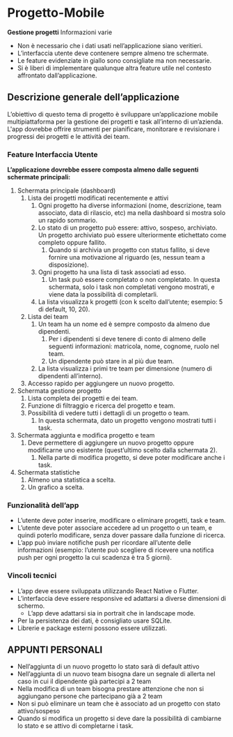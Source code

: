 # Progetto-Mobile
**Gestione progetti**
Informazioni varie
- Non è necessario che i dati usati nell’applicazione siano veritieri.
- L’interfaccia utente deve contenere sempre almeno tre schermate.
- Le feature evidenziate in giallo sono consigliate ma non necessarie.
- Si è liberi di implementare qualunque altra feature utile nel contesto affrontato dall’applicazione.
  
## Descrizione generale dell’applicazione
L’obiettivo di questo tema di progetto è sviluppare un’applicazione mobile multipiattaforma per la gestione dei progetti e task all’interno di un’azienda. L'app dovrebbe offrire strumenti per pianificare, monitorare e revisionare i progressi dei progetti e le attività dei team.
### Feature Interfaccia Utente
**L’applicazione dovrebbe essere composta almeno dalle seguenti schermate principali:**
1. Schermata principale (dashboard)
    1. Lista dei progetti modificati recentemente e attivi
        1. Ogni progetto ha diverse informazioni (nome, descrizione, team associato, data di rilascio, etc) ma nella dashboard si mostra solo un rapido sommario.
        2. Lo stato di un progetto può essere: attivo, sospeso, archiviato. Un progetto archiviato può essere ulteriormente etichettato come completo oppure fallito.
            1. Quando si archivia un progetto con status fallito, si deve fornire una motivazione al riguardo (es, nessun team a disposizione).
        3. Ogni progetto ha una lista di task associati ad esso.
            1. Un task può essere completato o non completato. In questa schermata, solo i task non completati vengono mostrati, e viene data la possibilità di completarli.
        4. La lista visualizza k progetti (con k scelto dall’utente; esempio: 5 di default, 10, 20).
    2. Lista dei team    
        1. Un team ha un nome ed è sempre composto da almeno due dipendenti.
            1. Per i dipendenti si deve tenere di conto di almeno delle seguenti informazioni: matricola, nome, cognome, ruolo nel team.
            2. Un dipendente può stare in al più due team.
        2. La lista visualizza i primi tre team per dimensione (numero di dipendenti all’interno).
    3. Accesso rapido per aggiungere un nuovo progetto.    
2. Schermata gestione progetto
    1. Lista completa dei progetti e dei team.
    2. Funzione di filtraggio e ricerca del progetto e team.
    3. Possibilità di vedere tutti i dettagli di un progetto o team.
        1. In questa schermata, dato un progetto vengono mostrati tutti i task.
3. Schermata aggiunta e modifica progetto e team
    1. Deve permettere di aggiungere un nuovo progetto oppure modificarne uno esistente (quest’ultimo scelto dalla schermata 2).
        1. Nella parte di modifica progetto, si deve poter modificare anche i task.
4. Schermata statistiche
    1. Almeno una statistica a scelta.
    2. Un grafico a scelta.

### Funzionalità dell’app
* L’utente deve poter inserire, modificare o eliminare progetti, task e team.
* L’utente deve poter associare accedere ad un progetto o un team, e quindi poterlo modificare, senza dover passare dalla funzione di ricerca.
* L’app può inviare notifiche push per ricordare all’utente delle informazioni (esempio: l’utente può scegliere di ricevere una notifica push per ogni progetto la cui scadenza è tra 5 giorni).
### Vincoli tecnici
* L’app deve essere sviluppata utilizzando React Native o Flutter.
* L’interfaccia deve essere responsive ed adattarsi a diverse dimensioni di schermo.
  - L’app deve adattarsi sia in portrait che in landscape mode.
* Per la persistenza dei dati, è consigliato usare SQLite.
* Librerie e package esterni possono essere utilizzati.

## APPUNTI PERSONALI
- Nell’aggiunta di un nuovo progetto lo stato sarà di default attivo
- Nell’aggiunta di un nuovo team bisogna dare un segnale di allerta nel caso in cui il dipendente già partecipi a 2 team
- Nella modifica di un team bisogna prestare attenzione che non si aggiungano persone che partecipano già a 2 team
- Non si può eliminare un team che è associato ad un progetto con stato attivo/sospeso
- Quando si modifica un progetto si deve dare la possibilità di cambiarne lo stato e se attivo di completarne i task.

